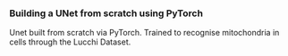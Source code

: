 ### Building a UNet from scratch using PyTorch

Unet built from scratch via PyTorch. Trained to recognise mitochondria in cells through the Lucchi Dataset.
